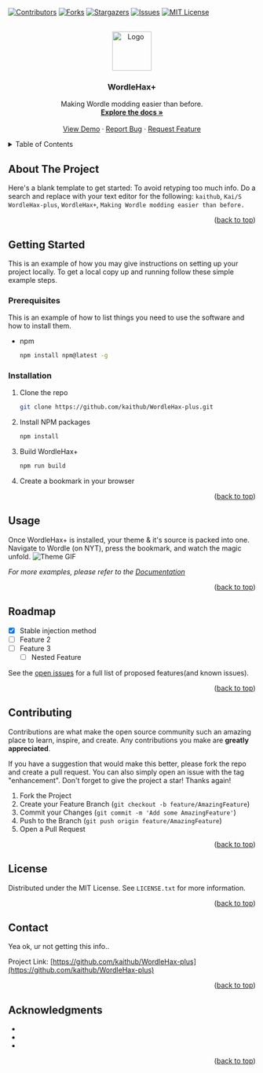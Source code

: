 <!-- Improved compatibility of back to top link: See: https://github.com/othneildrew/Best-README-Template/pull/73 -->
<a name="readme-top"></a>
<!--
*** Thanks for checking out the Best-README-Template. If you have a suggestion
*** that would make this better, please fork the repo and create a pull request
*** or simply open an issue with the tag "enhancement".
*** Don't forget to give the project a star!
*** Thanks again! Now go create something AMAZING! :D
-->



<!-- PROJECT SHIELDS -->
<!--
*** I'm using markdown "reference style" links for readability.
*** Reference links are enclosed in brackets [ ] instead of parentheses ( ).
*** See the bottom of this document for the declaration of the reference variables
*** for contributors-url, forks-url, etc. This is an optional, concise syntax you may use.
*** https://www.markdownguide.org/basic-syntax/#reference-style-links
-->
[![Contributors][contributors-shield]][contributors-url]
[![Forks][forks-shield]][forks-url]
[![Stargazers][stars-shield]][stars-url]
[![Issues][issues-shield]][issues-url]
[![MIT License][license-shield]][license-url]


<!-- PROJECT LOGO -->
<br />
<div align="center">
  <a href="https://github.com/kaithub/WordleHax-plus">
    <img src="images/logo.png" alt="Logo" width="80" height="80">
  </a>

<h3 align="center">WordleHax+</h3>

  <p align="center">
    Making Wordle modding easier than before.
    <br />
    <a href="https://github.com/kaithub/WordleHax-plus"><strong>Explore the docs »</strong></a>
    <br />
    <br />
    <a href="https://github.com/kaithub/WordleHax-plus">View Demo</a>
    ·
    <a href="https://github.com/kaithub/WordleHax-plus/issues">Report Bug</a>
    ·
    <a href="https://github.com/kaithub/WordleHax-plus/issues">Request Feature</a>
  </p>
</div>



<!-- TABLE OF CONTENTS -->
<details>
  <summary>Table of Contents</summary>
  <ol>
    <li>
      <a href="#about-the-project">About The Project</a>
    </li>
    <li>
      <a href="#getting-started">Getting Started</a>
      <ul>
        <li><a href="#prerequisites">Prerequisites</a></li>
        <li><a href="#installation">Installation</a></li>
      </ul>
    </li>
    <li><a href="#usage">Usage</a></li>
    <li><a href="#roadmap">Roadmap</a></li>
    <li><a href="#contributing">Contributing</a></li>
    <li><a href="#license">License</a></li>
    <li><a href="#contact">Contact</a></li>
    <li><a href="#acknowledgments">Acknowledgments</a></li>
  </ol>
</details>



<!-- ABOUT THE PROJECT -->
## About The Project

Here's a blank template to get started: To avoid retyping too much info. Do a search and replace with your text editor for the following: `kaithub`, `Kai/S` `WordleHax-plus`, `WordleHax+`, `Making Wordle modding easier than before.`

<p align="right">(<a href="#readme-top">back to top</a>)</p>

<!-- GETTING STARTED -->
## Getting Started

This is an example of how you may give instructions on setting up your project locally.
To get a local copy up and running follow these simple example steps.

### Prerequisites

This is an example of how to list things you need to use the software and how to install them.
* npm
  ```sh
  npm install npm@latest -g
  ```

### Installation

1. Clone the repo
   ```sh
   git clone https://github.com/kaithub/WordleHax-plus.git
   ```
2. Install NPM packages
   ```sh
   npm install
   ```
3. Build WordleHax+
   ```sh
   npm run build
   ```
4. Create a bookmark in your browser

<p align="right">(<a href="#readme-top">back to top</a>)</p>



<!-- USAGE EXAMPLES -->
## Usage

Once WordleHax+ is installed, your theme & it's source is packed into one. Navigate to Wordle (on NYT), press the bookmark, and watch the magic unfold.
![Theme GIF](images/wpp-theme.gif)

_For more examples, please refer to the [Documentation](https://example.com)_

<p align="right">(<a href="#readme-top">back to top</a>)</p>



<!-- ROADMAP -->
## Roadmap

- [x] Stable injection method
- [ ] Feature 2
- [ ] Feature 3
    - [ ] Nested Feature

See the [open issues](https://github.com/kaithub/WordleHax-plus/issues) for a full list of proposed features(and known issues).

<p align="right">(<a href="#readme-top">back to top</a>)</p>



<!-- CONTRIBUTING -->
## Contributing

Contributions are what make the open source community such an amazing place to learn, inspire, and create. Any contributions you make are **greatly appreciated**.

If you have a suggestion that would make this better, please fork the repo and create a pull request. You can also simply open an issue with the tag "enhancement".
Don't forget to give the project a star! Thanks again!

1. Fork the Project
2. Create your Feature Branch (`git checkout -b feature/AmazingFeature`)
3. Commit your Changes (`git commit -m 'Add some AmazingFeature'`)
4. Push to the Branch (`git push origin feature/AmazingFeature`)
5. Open a Pull Request

<p align="right">(<a href="#readme-top">back to top</a>)</p>



<!-- LICENSE -->
## License

Distributed under the MIT License. See `LICENSE.txt` for more information.

<p align="right">(<a href="#readme-top">back to top</a>)</p>



<!-- CONTACT -->
## Contact

Yea ok, ur not getting this info..

Project Link: [https://github.com/kaithub/WordleHax-plus](https://github.com/kaithub/WordleHax-plus)

<p align="right">(<a href="#readme-top">back to top</a>)</p>



<!-- ACKNOWLEDGMENTS -->
## Acknowledgments

* []()
* []()
* []()

<p align="right">(<a href="#readme-top">back to top</a>)</p>



<!-- MARKDOWN LINKS & IMAGES -->
<!-- https://www.markdownguide.org/basic-syntax/#reference-style-links -->
[contributors-shield]: https://img.shields.io/github/contributors/kaithub/WordleHax-plus.svg?style=for-the-badge
[contributors-url]: https://github.com/kaithub/WordleHax-plus/graphs/contributors
[forks-shield]: https://img.shields.io/github/forks/kaithub/WordleHax-plus.svg?style=for-the-badge
[forks-url]: https://github.com/kaithub/WordleHax-plus/network/members
[stars-shield]: https://img.shields.io/github/stars/kaithub/WordleHax-plus.svg?style=for-the-badge
[stars-url]: https://github.com/kaithub/WordleHax-plus/stargazers
[issues-shield]: https://img.shields.io/github/issues/kaithub/WordleHax-plus.svg?style=for-the-badge
[issues-url]: https://github.com/kaithub/WordleHax-plus/issues
[license-shield]: https://img.shields.io/github/license/kaithub/WordleHax-plus.svg?style=for-the-badge
[license-url]: https://github.com/kaithub/WordleHax-plus/blob/master/LICENSE.txt
[product-screenshot]: images/screenshot.png